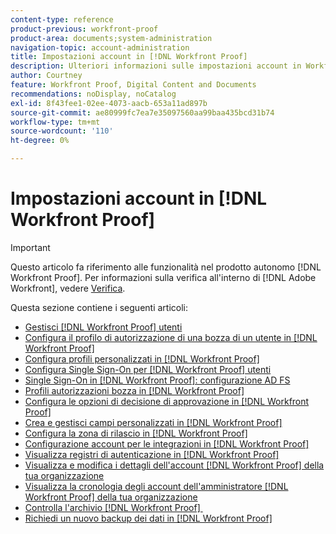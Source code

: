 ```yaml
---
content-type: reference
product-previous: workfront-proof
product-area: documents;system-administration
navigation-topic: account-administration
title: Impostazioni account in [!DNL Workfront Proof]
description: Ulteriori informazioni sulle impostazioni account in Workfront Proof.
author: Courtney
feature: Workfront Proof, Digital Content and Documents
recommendations: noDisplay, noCatalog
exl-id: 8f43fee1-02ee-4073-aacb-653a11ad897b
source-git-commit: ae80999fc7ea7e35097560aa99baa435bcd31b74
workflow-type: tm+mt
source-wordcount: '110'
ht-degree: 0%

---
```


# Impostazioni account in [!DNL Workfront Proof]

>[!IMPORTANT]
>
>Questo articolo fa riferimento alle funzionalità nel prodotto autonomo [!DNL Workfront Proof]. Per informazioni sulla verifica all&#39;interno di [!DNL Adobe Workfront], vedere [Verifica](../../../review-and-approve-work/proofing/proofing.md).

Questa sezione contiene i seguenti articoli:

* [Gestisci [!DNL Workfront Proof]  utenti](../../../workfront-proof/wp-acct-admin/account-settings/manage-wp-users.md)
* [Configura il profilo di autorizzazione di una bozza di un utente in [!DNL Workfront Proof]](../../../workfront-proof/wp-acct-admin/account-settings/config-user-pref-in-wp.md)
* [Configura profili personalizzati in [!DNL Workfront Proof]](../../../workfront-proof/wp-acct-admin/account-settings/configure-custom-profiles.md)
* [Configura Single Sign-On per  [!DNL Workfront Proof]  utenti](../../../workfront-proof/wp-acct-admin/account-settings/configure-sso-for-wp-users.md)
* [Single Sign-On in [!DNL Workfront Proof]: configurazione AD FS](../../../workfront-proof/wp-acct-admin/account-settings/sso-in-wp-adfs-configuration.md)
* [Profili autorizzazioni bozza in [!DNL Workfront Proof]](../../../workfront-proof/wp-acct-admin/account-settings/proof-perm-profiles-in-wp.md)
* [Configura le opzioni di decisione di approvazione in [!DNL Workfront Proof]](../../../workfront-proof/wp-acct-admin/account-settings/configure-approval-decision-in-wp.md)
* [Crea e gestisci campi personalizzati in [!DNL Workfront Proof]](../../../workfront-proof/wp-acct-admin/account-settings/create-and-manage-custom-fields.md)
* [Configura la zona di rilascio in [!DNL Workfront Proof]](../../../workfront-proof/wp-acct-admin/account-settings/configure-dropzone-in-wp.md)
* [Configurazione account per le integrazioni in [!DNL Workfront Proof]](../../../workfront-proof/wp-acct-admin/account-settings/integrations-account-setup.md)
* [Visualizza registri di autenticazione in [!DNL Workfront Proof]](../../../workfront-proof/wp-acct-admin/account-settings/view-auth-logs-in-wp.md)
* [Visualizza e modifica i dettagli dell&#39;account  [!DNL Workfront Proof]  della tua organizzazione](../../../workfront-proof/wp-acct-admin/account-settings/view-edit-org-wp-acct-details.md)
* [Visualizza la cronologia degli account dell&#39;amministratore  [!DNL Workfront Proof]  della tua organizzazione](../../../workfront-proof/wp-acct-admin/account-settings/view-org-wp-acct-history.md)
* [Controlla l&#39;archivio  [!DNL Workfront Proof] &#x200B;](../../../workfront-proof/wp-acct-admin/account-settings/check-workfront-proof-storage.md)
* [Richiedi un nuovo backup dei dati in [!DNL Workfront Proof]](../../../workfront-proof/wp-acct-admin/account-settings/request-new-data-backup-in-wp.md)
